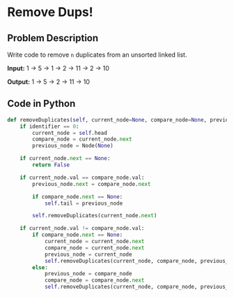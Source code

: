 # Remove Dups!

## Problem Description
Write code to remove `n` duplicates from an unsorted linked list.

**Input:**
1 -> 5 -> 1 -> 2 -> 11 -> 2 -> 10

**Output:**
1 -> 5 -> 2 -> 11 -> 10

## Code in Python

```python
def removeDuplicates(self, current_node=None, compare_node=None, previous_node=None, identifier=0):
    if identifier == 0:
        current_node = self.head
        compare_node = current_node.next
        previous_node = Node(None)

    if current_node.next == None:
        return False

    if current_node.val == compare_node.val:
        previous_node.next = compare_node.next

        if compare_node.next == None:
            self.tail = previous_node

        self.removeDuplicates(current_node.next)

    if current_node.val != compare_node.val:
        if compare_node.next == None:
            current_node = current_node.next
            compare_node = current_node.next
            previous_node = current_node
            self.removeDuplicates(current_node, compare_node, previous_node, 1)
        else:
            previous_node = compare_node
            compare_node = compare_node.next
            self.removeDuplicates(current_node, compare_node, previous_node, 1)
```
